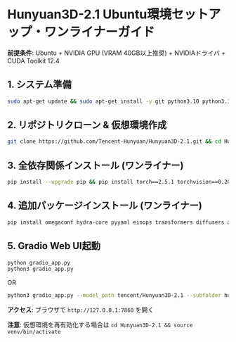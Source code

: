 # Hunyuan3D-2.1 Ubuntu環境セットアップ・ワンライナーガイド

**前提条件**: Ubuntu + NVIDIA GPU (VRAM 40GB以上推奨) + NVIDIAドライバ + CUDA Toolkit 12.4

## 1. システム準備
```bash
sudo apt-get update && sudo apt-get install -y git python3.10 python3.10-venv wget
```

## 2. リポジトリクローン & 仮想環境作成
```bash
git clone https://github.com/Tencent-Hunyuan/Hunyuan3D-2.1.git && cd Hunyuan3D-2.1 && python3.10 -m venv venv && source venv/bin/activate
```

## 3. 全依存関係インストール (ワンライナー)
```bash
pip install --upgrade pip && pip install torch==2.5.1 torchvision==0.20.1 torchaudio==2.5.1 --index-url https://download.pytorch.org/whl/cu124 && pip install -r requirements.txt && (cd hy3dpaint/custom_rasterizer && pip install -e .) && (cd hy3dpaint/DifferentiableRenderer && bash compile_mesh_painter.sh) && mkdir -p hy3dpaint/ckpt && wget https://github.com/xinntao/Real-ESRGAN/releases/download/v0.1.0/RealESRGAN_x4plus.pth -O hy3dpaint/ckpt/RealESRGAN_x4plus.pth
```

## 4. 追加パッケージインストール (ワンライナー)
```bash
pip install omegaconf hydra-core pyyaml einops transformers diffusers accelerate xformers timm safetensors huggingface-hub datasets tokenizers trimesh gradio numpy pillow opencv-python matplotlib scipy scikit-image open3d rembg plyfile imageio tqdm wandb tensorboard pymeshlab pygltflib onnxruntime xatlas
```

## 5. Gradio Web UI起動
```bash
python gradio_app.py
python3 gradio_app.py
```
OR
```bash
python3 gradio_app.py --model_path tencent/Hunyuan3D-2.1 --subfolder hunyuan3d-dit-v2-1 --texgen_model_path tencent/Hunyuan3D-2.1 --low_vram_mode
```

**アクセス**: ブラウザで `http://127.0.0.1:7860` を開く

**注意**: 仮想環境を再有効化する場合は `cd Hunyuan3D-2.1 && source venv/bin/activate`
